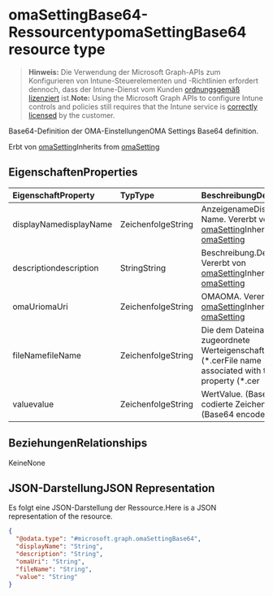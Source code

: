 # <a name="omasettingbase64-resource-type"></a><span data-ttu-id="0a97f-101">omaSettingBase64-Ressourcentyp</span><span class="sxs-lookup"><span data-stu-id="0a97f-101">omaSettingBase64 resource type</span></span>

> <span data-ttu-id="0a97f-102">**Hinweis:** Die Verwendung der Microsoft Graph-APIs zum Konfigurieren von Intune-Steuerelementen und -Richtlinien erfordert dennoch, dass der Intune-Dienst vom Kunden [ordnungsgemäß lizenziert](https://go.microsoft.com/fwlink/?linkid=839381) ist.</span><span class="sxs-lookup"><span data-stu-id="0a97f-102">**Note:** Using the Microsoft Graph APIs to configure Intune controls and policies still requires that the Intune service is [correctly licensed](https://go.microsoft.com/fwlink/?linkid=839381) by the customer.</span></span>

<span data-ttu-id="0a97f-103">Base64-Definition der OMA-Einstellungen</span><span class="sxs-lookup"><span data-stu-id="0a97f-103">OMA Settings Base64 definition.</span></span>

<span data-ttu-id="0a97f-104">Erbt von [omaSetting](../resources/intune_deviceconfig_omasetting.md)</span><span class="sxs-lookup"><span data-stu-id="0a97f-104">Inherits from [omaSetting](../resources/intune_deviceconfig_omasetting.md)</span></span>

## <a name="properties"></a><span data-ttu-id="0a97f-105">Eigenschaften</span><span class="sxs-lookup"><span data-stu-id="0a97f-105">Properties</span></span>
|<span data-ttu-id="0a97f-106">Eigenschaft</span><span class="sxs-lookup"><span data-stu-id="0a97f-106">Property</span></span>|<span data-ttu-id="0a97f-107">Typ</span><span class="sxs-lookup"><span data-stu-id="0a97f-107">Type</span></span>|<span data-ttu-id="0a97f-108">Beschreibung</span><span class="sxs-lookup"><span data-stu-id="0a97f-108">Description</span></span>|
|:---|:---|:---|
|<span data-ttu-id="0a97f-109">displayName</span><span class="sxs-lookup"><span data-stu-id="0a97f-109">displayName</span></span>|<span data-ttu-id="0a97f-110">Zeichenfolge</span><span class="sxs-lookup"><span data-stu-id="0a97f-110">String</span></span>|<span data-ttu-id="0a97f-111">Anzeigename</span><span class="sxs-lookup"><span data-stu-id="0a97f-111">Display Name.</span></span> <span data-ttu-id="0a97f-112">Vererbt von [omaSetting](../resources/intune_deviceconfig_omasetting.md)</span><span class="sxs-lookup"><span data-stu-id="0a97f-112">Inherited from [omaSetting](../resources/intune_deviceconfig_omasetting.md)</span></span>|
|<span data-ttu-id="0a97f-113">description</span><span class="sxs-lookup"><span data-stu-id="0a97f-113">description</span></span>|<span data-ttu-id="0a97f-114">String</span><span class="sxs-lookup"><span data-stu-id="0a97f-114">String</span></span>|<span data-ttu-id="0a97f-115">Beschreibung.</span><span class="sxs-lookup"><span data-stu-id="0a97f-115">Description.</span></span> <span data-ttu-id="0a97f-116">Vererbt von [omaSetting](../resources/intune_deviceconfig_omasetting.md)</span><span class="sxs-lookup"><span data-stu-id="0a97f-116">Inherited from [omaSetting](../resources/intune_deviceconfig_omasetting.md)</span></span>|
|<span data-ttu-id="0a97f-117">omaUri</span><span class="sxs-lookup"><span data-stu-id="0a97f-117">omaUri</span></span>|<span data-ttu-id="0a97f-118">Zeichenfolge</span><span class="sxs-lookup"><span data-stu-id="0a97f-118">String</span></span>|<span data-ttu-id="0a97f-119">OMA</span><span class="sxs-lookup"><span data-stu-id="0a97f-119">OMA.</span></span> <span data-ttu-id="0a97f-120">Vererbt von [omaSetting](../resources/intune_deviceconfig_omasetting.md)</span><span class="sxs-lookup"><span data-stu-id="0a97f-120">Inherited from [omaSetting](../resources/intune_deviceconfig_omasetting.md)</span></span>|
|<span data-ttu-id="0a97f-121">fileName</span><span class="sxs-lookup"><span data-stu-id="0a97f-121">fileName</span></span>|<span data-ttu-id="0a97f-122">Zeichenfolge</span><span class="sxs-lookup"><span data-stu-id="0a97f-122">String</span></span>|<span data-ttu-id="0a97f-123">Die dem Dateinamen zugeordnete Werteigenschaft (\*.cer</span><span class="sxs-lookup"><span data-stu-id="0a97f-123">File name associated with the Value property (\*.cer</span></span> | <span data-ttu-id="0a97f-124">\*.crt ).</span><span class="sxs-lookup"><span data-stu-id="0a97f-124">\*.crt ).</span></span>|
|<span data-ttu-id="0a97f-125">value</span><span class="sxs-lookup"><span data-stu-id="0a97f-125">value</span></span>|<span data-ttu-id="0a97f-126">Zeichenfolge</span><span class="sxs-lookup"><span data-stu-id="0a97f-126">String</span></span>|<span data-ttu-id="0a97f-127">Wert</span><span class="sxs-lookup"><span data-stu-id="0a97f-127">Value.</span></span> <span data-ttu-id="0a97f-128">(Base64-codierte Zeichenfolge)</span><span class="sxs-lookup"><span data-stu-id="0a97f-128">(Base64 encoded string)</span></span>|

## <a name="relationships"></a><span data-ttu-id="0a97f-129">Beziehungen</span><span class="sxs-lookup"><span data-stu-id="0a97f-129">Relationships</span></span>
<span data-ttu-id="0a97f-130">Keine</span><span class="sxs-lookup"><span data-stu-id="0a97f-130">None</span></span>
## <a name="json-representation"></a><span data-ttu-id="0a97f-131">JSON-Darstellung</span><span class="sxs-lookup"><span data-stu-id="0a97f-131">JSON Representation</span></span>
<span data-ttu-id="0a97f-132">Es folgt eine JSON-Darstellung der Ressource.</span><span class="sxs-lookup"><span data-stu-id="0a97f-132">Here is a JSON representation of the resource.</span></span>
<!--{
  "blockType": "resource",
  "baseType": "microsoft.graph.omaSetting",
  "@odata.type": "microsoft.graph.omaSettingBase64"
}-->
``` json
{
  "@odata.type": "#microsoft.graph.omaSettingBase64",
  "displayName": "String",
  "description": "String",
  "omaUri": "String",
  "fileName": "String",
  "value": "String"
}
```



